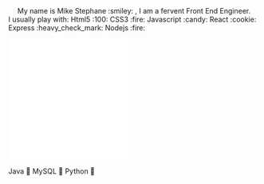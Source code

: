   <center>My name is Mike Stephane :smiley: , I am a fervent Front End Engineer.</center>
I usually play with:
 Html5 :100:
 CSS3  :fire:
 Javascript :candy:
React :cookie:
Express :heavy_check_mark:
Nodejs :fire:
<div>
 
![introduction](./image.svg) 
 
 Java :pizza:
MySQL :construction_worker:
Python :calendar:
 
</div>







